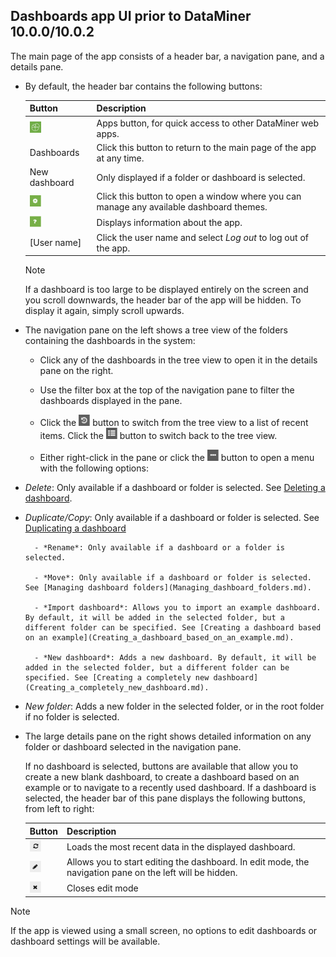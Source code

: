 ## Dashboards app UI prior to DataMiner 10.0.0/10.0.2

The main page of the app consists of a header bar, a navigation pane, and a details pane.

- By default, the header bar contains the following buttons:

    | Button                                                                              | Description                                                                                    |
    |---------------------------------------------------------------------------------------|------------------------------------------------------------------------------------------------|
    | ![](../../images/NewRD_apps.png)          | Apps button, for quick access to other DataMiner web apps.                                     |
    | Dashboards                                                                            | Click this button to return to the main page of the app at any time.                           |
    | New dashboard                                                                         | Only displayed if a folder or dashboard is selected.                                           |
    | ![](../../images/NewRD_Settings.png)  | Click this button to open a window where you can manage any available dashboard themes.        |
    | ![](../../images/NewRD_About.png)        | Displays information about the app.                                                            |
    | \[User name\]                                                                         | Click the user name and select *Log out* to log out of the app. |

    > [!NOTE]
    > If a dashboard is too large to be displayed entirely on the screen and you scroll downwards, the header bar of the app will be hidden. To display it again, simply scroll upwards.

- The navigation pane on the left shows a tree view of the folders containing the dashboards in the system:

    - Click any of the dashboards in the tree view to open it in the details pane on the right.

    - Use the filter box at the top of the navigation pane to filter the dashboards displayed in the pane.

    - Click the ![](../../images/recent_dashboards.png) button to switch from the tree view to a list of recent items. Click the ![](../../images/treeview_dashboards.png) button to switch back to the tree view.

    - Either right-click in the pane or click the ![](../../images/more_dashboards.png) button to open a menu with the following options:

- *Delete*: Only available if a dashboard or folder is selected. See [Deleting a dashboard](Deleting_a_dashboard.md).

- *Duplicate/Copy*: Only available if a dashboard or folder is selected. See [Duplicating a dashboard](Duplicating_a_dashboard.md)

        - *Rename*: Only available if a dashboard or a folder is selected.

        - *Move*: Only available if a dashboard or folder is selected. See [Managing dashboard folders](Managing_dashboard_folders.md).

        - *Import dashboard*: Allows you to import an example dashboard. By default, it will be added in the selected folder, but a different folder can be specified. See [Creating a dashboard based on an example](Creating_a_dashboard_based_on_an_example.md).

        - *New dashboard*: Adds a new dashboard. By default, it will be added in the selected folder, but a different folder can be specified. See [Creating a completely new dashboard](Creating_a_completely_new_dashboard.md).

- *New folder*: Adds a new folder in the selected folder, or in the root folder if no folder is selected.

- The large details pane on the right shows detailed information on any folder or dashboard selected in the navigation pane.

    If no dashboard is selected, buttons are available that allow you to create a new blank dashboard, to create a dashboard based on an example or to navigate to a recently used dashboard.     If a dashboard is selected, the header bar of this pane displays the following buttons, from left to right:

    | Button                                                                            | Description                                                                                              |
    |-------------------------------------------------------------------------------------|----------------------------------------------------------------------------------------------------------|
    | ![](../../images/NewRD_Refresh.png)  | Loads the most recent data in the displayed dashboard.                                                   |
    | ![](../../images/NewRD_Edit.png)        | Allows you to start editing the dashboard. In edit mode, the navigation pane on the left will be hidden. |
    | ![](../../images/NewRD_NoEdit.png)    | Closes edit mode                                                                                         |

> [!NOTE]
> If the app is viewed using a small screen, no options to edit dashboards or dashboard settings will be available.
>
